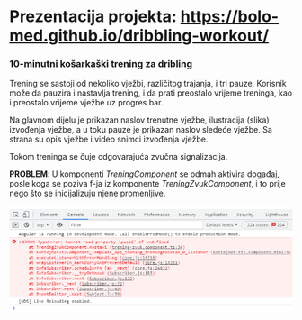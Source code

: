 # Prezentacija projekta: https://bolo-med.github.io/dribbling-workout/

### 10-minutni košarkaški trening za dribling

Trening se sastoji od nekoliko vježbi, različitog trajanja, i tri pauze. Korisnik može da pauzira i nastavlja trening, i da prati preostalo vrijeme treninga, kao i preostalo vrijeme vježbe uz progres bar.

Na glavnom dijelu je prikazan naslov trenutne vježbe, ilustracija (slika) izvođenja vježbe, a u toku pauze je prikazan naslov sledeće vježbe. Sa strana su opis vježbe i video snimci izvođenja vježbe.

Tokom treninga se čuje odgovarajuća zvučna signalizacija.

**PROBLEM**: U komponenti *TreningComponent* se odmah aktivira događaj, posle koga se poziva f-ja iz komponente *TreningZvukComponent*, i to prije nego što se inicijalizuju njene promenljive.

![greska](slika-greska.PNG)

